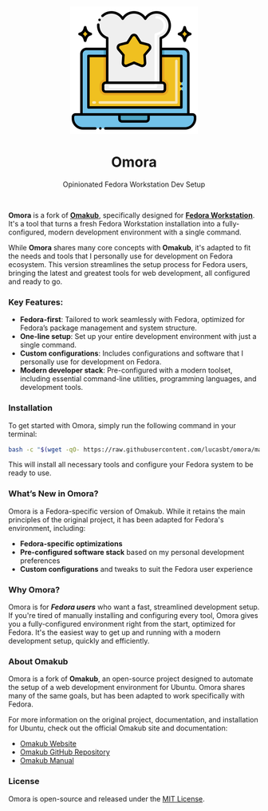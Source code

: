 <div align="center">
   <img align="center" width="256" height="256" src="applications/icons/Omora.png" />
	<h1 align="center"><b>Omora</b></h1>
	<p align="center">
		Opinionated Fedora Workstation Dev Setup
    <br />
  </p>
</div>

<br/>

**Omora** is a fork of **[Omakub](https://omakub.org/)**, specifically designed for **[Fedora Workstation](https://fedoraproject.org/pt-br/workstation/)**. It's a tool that turns a fresh Fedora Workstation installation into a fully-configured, modern development environment with a single command.

While **Omora** shares many core concepts with **Omakub**, it's adapted to fit the needs and tools that I personally use for development on Fedora ecosystem. This version streamlines the setup process for Fedora users, bringing the latest and greatest tools for web development, all configured and ready to go.

### Key Features:
- **Fedora-first**: Tailored to work seamlessly with Fedora, optimized for Fedora’s package management and system structure.
- **One-line setup**: Set up your entire development environment with just a single command.
- **Custom configurations**: Includes configurations and software that I personally use for development on Fedora.
- **Modern developer stack**: Pre-configured with a modern toolset, including essential command-line utilities, programming languages, and development tools.

### Installation

To get started with Omora, simply run the following command in your terminal:

```bash
bash -c "$(wget -qO- https://raw.githubusercontent.com/lucasbt/omora/main/install.sh)"
```

This will install all necessary tools and configure your Fedora system to be ready to use.

### What’s New in Omora?

Omora is a Fedora-specific version of Omakub. While it retains the main principles of the original project, it has been adapted for Fedora's environment, including:
- **Fedora-specific optimizations**
- **Pre-configured software stack** based on my personal development preferences
- **Custom configurations** and tweaks to suit the Fedora user experience

### Why Omora?

Omora is for _**Fedora users**_ who want a fast, streamlined development setup. If you're tired of manually installing and configuring every tool, Omora gives you a fully-configured environment right from the start, optimized for Fedora. It's the easiest way to get up and running with a modern development setup, quickly and efficiently.

### About Omakub

Omora is a fork of **Omakub**, an open-source project designed to automate the setup of a web development environment for Ubuntu. Omora shares many of the same goals, but has been adapted to work specifically with Fedora.

For more information on the original project, documentation, and installation for Ubuntu, check out the official Omakub site and documentation:

- [Omakub Website](https://omakub.org/)
- [Omakub GitHub Repository](https://github.com/basecamp/omakub)
- [Omakub Manual](https://manual.omakub.org/)

### License

Omora is open-source and released under the [MIT License](LICENSE).
